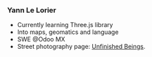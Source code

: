 ### Yann Le Lorier

- Currently learning Three.js library
- Into maps, geomatics and language
- SWE @Odoo MX
- Street photography page: [Unfinished Beings](https://unfinishedbeings.myportfolio.com).
